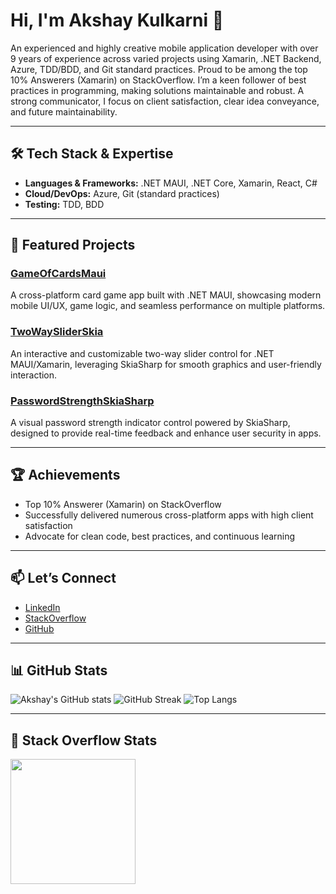 # Hi, I'm Akshay Kulkarni 👋

An experienced and highly creative mobile application developer with over 9 years of experience across varied projects using Xamarin, .NET Backend, Azure, TDD/BDD, and Git standard practices. Proud to be among the top 10% Answerers (Xamarin) on StackOverflow. I’m a keen follower of best practices in programming, making solutions maintainable and robust. A strong communicator, I focus on client satisfaction, clear idea conveyance, and future maintainability.

---

## 🛠️ Tech Stack & Expertise

- **Languages & Frameworks:** .NET MAUI, .NET Core, Xamarin, React, C#
- **Cloud/DevOps:** Azure, Git (standard practices)
- **Testing:** TDD, BDD

---

## 🚀 Featured Projects

### [GameOfCardsMaui](https://github.com/ak47akshaykulkarni/GameOfCardsMaui)
A cross-platform card game app built with .NET MAUI, showcasing modern mobile UI/UX, game logic, and seamless performance on multiple platforms.

### [TwoWaySliderSkia](https://github.com/ak47akshaykulkarni/TwoWaySliderSkia)
An interactive and customizable two-way slider control for .NET MAUI/Xamarin, leveraging SkiaSharp for smooth graphics and user-friendly interaction.

### [PasswordStrengthSkiaSharp](https://github.com/ak47akshaykulkarni/PasswordStrengthSkiaSharp)
A visual password strength indicator control powered by SkiaSharp, designed to provide real-time feedback and enhance user security in apps.

---

## 🏆 Achievements

- Top 10% Answerer (Xamarin) on StackOverflow
- Successfully delivered numerous cross-platform apps with high client satisfaction
- Advocate for clean code, best practices, and continuous learning

---

## 📫 Let’s Connect

- [LinkedIn](https://www.linkedin.com/in/ak47akshaykulkarni)
- [StackOverflow](https://stackoverflow.com/users/4321201/akshay-kulkarni)
- [GitHub](https://github.com/ak47akshaykulkarni)

---

## 📊 GitHub Stats

![Akshay's GitHub stats](https://github-readme-stats.vercel.app/api?username=ak47akshaykulkarni&show_icons=true&theme=default)
![GitHub Streak](https://streak-stats.demolab.com?user=ak47akshaykulkarni)
![Top Langs](https://github-readme-stats.vercel.app/api/top-langs/?username=ak47akshaykulkarni&layout=compact)

---

## 🏅 Stack Overflow Stats

<a href="https://github.com/kurt-liao/so-stats">
  <img
    height="200"
    src="https://so-stats.vercel.app/api?user=4321201"
  />
</a>

<!--
**ak47akshaykulkarni/ak47akshaykulkarni** is a ✨ _special_ ✨ repository because its `README.md` (this file) appears on your GitHub profile.

Here are some ideas to get you started:

- 🔭 I’m currently working on ...
- 🌱 I’m currently learning ...
- 👯 I’m looking to collaborate on ...
- 🤔 I’m looking for help with ...
- 💬 Ask me about ...
- 📫 How to reach me: ...
- 😄 Pronouns: ...
- ⚡ Fun fact: ...
-->
